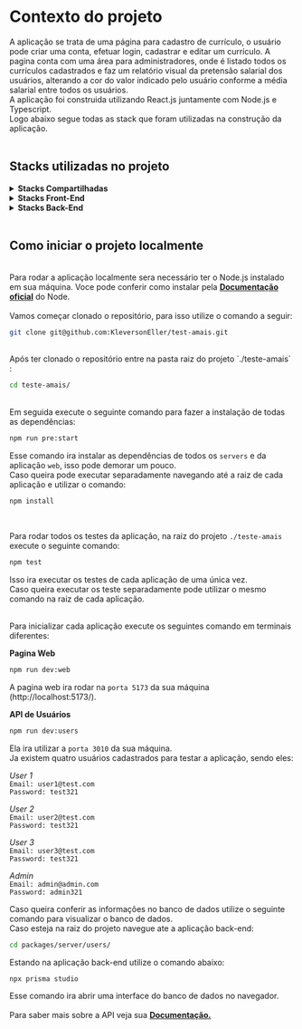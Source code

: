 # **Contexto do projeto**
A aplicação se trata de uma página para cadastro de currículo, o usuário pode criar uma conta, efetuar login, cadastrar e editar um currículo.
A pagina conta com uma área para administradores, onde é listado todos os currículos cadastrados e faz um relatório visual da pretensão salarial dos usuários, alterando a cor do valor indicado pelo usuário conforme a média salarial entre todos os usuários.
<br />
A aplicação foi construida utilizando React.js juntamente com Node.js e Typescript.
<br />
Logo abaixo segue todas as stack que foram utilizadas na construção da aplicação.
<br />
<br />

## **Stacks utilizadas no projeto**


<details>
  <summary><strong>Stacks Compartilhadas</strong></summary><br />

  * <a href="https://eslint.org/" target="_blank" rel="external"><span><strong>Lint</strong></span></a> - Mantém um padrão de código na aplicação.

  * <a href="https://www.npmjs.com/package/axios" target="_blank" rel="external"><span><strong>Axios</strong></span></a> - Foi utilizado para fazer as requisições das API's.

  * <a href="https://www.typescriptlang.org/" target="_blank" rel="external"><span><strong>TypeScript</strong></span></a> - Mantém um código legível e evitando erros comuns.


</details>

<details>
  <summary><strong>Stacks Front-End</strong></summary><br />

  * <a href="https://www.npmjs.com/package/react-router-dom" target="_blank" rel="external"><span><strong>React-Router-dom</strong></span></a> - Gerenciamento de rotas no React.

  * <a href="https://vitejs.dev/" target="_blank" rel="external"><span><strong>Vite.js</strong></span></a> - Ferramenta de configuração para uma aplicação React.

  * <a href="https://zustand-demo.pmnd.rs/" target="_blank" rel="external"><span><strong>Zustand</strong></span></a> - Ferramenta para gerenciamento de estados globais.

  * <a href="https://vitest.dev/" target="_blank" rel="external"><span><strong>Vitest</strong></span></a> - Ferramenta de construção de testes automatizados.

  * <a href="https://tailwindcss.com/" target="_blank" rel="external"><span><strong>Tailwind-css</strong></span></a> - Ferramenta para estilização de componentes.

  * <a href="https://www.npmjs.com/package/react-uuid" target="_blank" rel="external"><span><strong>uuid-react</strong></span></a> - Ferramenta para geração de ID's únicos.

</details>

<details>
  <summary><strong>Stacks Back-End</strong></summary><br />

  * <a href="https://jestjs.io/pt-BR/" target="_blank" rel="external"><span><strong>Jest</strong></span></a> - Ferramenta de construção de testes automatizados.

  * <a href="https://www.prisma.io/" target="_blank" rel="external"><span><strong>Prisma ORM</strong></span></a> - ORM de bancos relacionais e não relacionais para Node.js.

  * <a href="https://www.sqlite.org/index.html" target="_blank" rel="external"><span><strong>SQLite</strong></span></a> - Banco de dados relacional.

  * <a href="https://www.npmjs.com/package/cors" target="_blank" rel="external"><span><strong>Cors</strong></span></a> - Ferramenta de exibição de domínios.

  * <a href="https://www.npmjs.com/package/express" target="_blank" rel="external"><span><strong>Express</strong></span></a> - Ferramenta para Node.js para construção de servidores web.

  * <a href="https://www.npmjs.com/package/express-async-errors" target="_blank" rel="external"><span><strong>Express-async-errors</strong></span></a> - Ferramenta para captura de erros da aplicação.

  * <a href="https://www.npmjs.com/package/http-status-codes" target="_blank" rel="external"><span><strong>HTTP-status-codes</strong></span></a> - Padroniza códigos de status HTTP.

  * <a href="https://joi.dev/" target="_blank" rel="external"><span><strong>JOI</strong></span></a> - Ferramenta para validação de dados.

  * <a href="https://www.npmjs.com/package/jsonwebtoken" target="_blank" rel="external"><span><strong>JWT</strong></span></a> - Ferramenta de criptografia de dados.

</details>
<br />

## **Como iniciar o projeto localmente**
<br />
Para rodar a aplicação localmente sera necessário ter o Node.js instalado em sua máquina.
Voce pode conferir como instalar pela <a href="https://nodejs.org/en/" target="_blank" rel="external"><span><strong>Documentação oficial</strong></span></a> do Node.
<br />
<br />
Vamos começar clonado o repositório, para isso utilize o comando a seguir:

```sh
git clone git@github.com:KleversonEller/test-amais.git
```
<br />
Após ter clonado o repositório entre na pasta raiz do projeto `./teste-amais` :

```sh
cd teste-amais/
```
<br />
Em seguida execute o seguinte comando para fazer a instalação de todas as dependências:

```sh
npm run pre:start
```
Esse comando ira instalar as dependências de todos os `servers` e da aplicação `web`, isso pode demorar um pouco.
<br />
Caso queira pode executar separadamente navegando até a raiz de cada aplicação e utilizar o comando:

```sh
npm install
```
<br />

Para rodar todos os testes da aplicação, na raiz do projeto `./teste-amais` execute o seguinte comando:

```sh
npm test
```

Isso ira executar os testes de cada aplicação de uma única vez.
<br />
Caso queira executar os teste separadamente pode utilizar o mesmo comando na raiz de cada aplicação.
<br /><br />

Para inicializar cada aplicação execute os seguintes comando em terminais diferentes:
<br />

**Pagina Web**

```sh
npm run dev:web
```
A pagina web ira rodar na `porta 5173` da sua máquina (http://localhost:5173/).
<br />

**API de Usuários**

```sh
npm run dev:users
```
Ela ira utilizar a `porta 3010` da sua máquina.
<br />
Ja existem quatro usuários cadastrados para testar a aplicação, sendo eles:
<br />

*User 1*
<br />
`Email: user1@test.com`
<br />
`Password: test321`
<br />

*User 2*
<br />
`Email: user2@test.com`
<br />
`Password: test321`
<br />

*User 3*
<br />
`Email: user3@test.com`
<br />
`Password: test321`
<br />

*Admin*
<br />
`Email: admin@admin.com`
<br />
`Password: admin321`
<br />

Caso queira conferir as informações no banco de dados utilize o seguinte comando para visualizar o banco de dados.
<br />
Caso esteja na raiz do projeto navegue ate a aplicação back-end:

```sh
cd packages/server/users/
```
Estando na aplicação back-end utilize o comando abaixo:

```sh
npx prisma studio
```
Esse comando ira abrir uma interface do banco de dados no navegador.
<br />
<br />
Para saber mais sobre a API veja sua <a href="https://documenter.getpostman.com/view/22008659/2s8YRjptSb" target="_blank" rel="external"><span><strong>Documentação.</strong></span></a>
